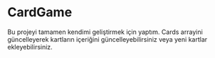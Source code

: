 # CardGame
Bu projeyi tamamen kendimi geliştirmek için yaptım. Cards arrayini güncelleyerek kartların içeriğini güncelleyebilirsiniz veya yeni kartlar ekleyebilirsiniz. 
